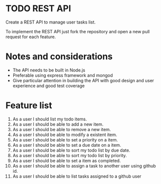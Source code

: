 # TODO REST API

Create a REST API to manage user tasks list.

To implement the REST API just fork the repository and open a new pull request for each feature.

# Notes and considerations
* The API needs to be built in Node.js
* Preferable using express framework and mongod
* Give particular attention in building the API with good design and user experience and good test coverage

# Feature list

1. As a user I should list my todo items.
2. As a user I should be able to add a new item.
3. As a user I should be able to remove a new item.
4. As a user I should be able to modify a existent item.
5. As a user I should be able to set a priority on a item.
6. As a user I should be able to set a due date on a item.
7. As a user I should be able to sort my todo list by due date.
8. As a user I should be able to sort my todo list by priority.
9. As a user I should be able to set a item as completed.
10. As a user I should be able to assign a task to another user using github id.
11. As a user I should be able to list tasks assigned to a github user

